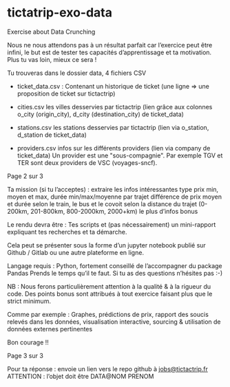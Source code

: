 # tictatrip-exo-data
Exercise about Data Crunching

Nous ne nous attendons pas à un résultat parfait car l’exercice peut être infini, le but est de tester tes capacités d’apprentissage et ta motivation.
Plus tu vas loin, mieux ce sera !

Tu trouveras dans le dossier data,  4 fichiers CSV 
 
-  ticket_data.csv : Contenant un historique de ticket (une ligne => une proposition de ticket sur tictactrip)

 - cities.csv les villes desservies par tictactrip (lien grâce aux colonnes o_city (origin_city), d_city (destination_city) de ticket_data)

 - stations.csv les stations desservies par tictactrip (lien via o_station, d_station de ticket_data)

 - providers.csv infos sur les différents providers (lien via company de ticket_data)
Un provider est une "sous-compagnie". Par exemple TGV et TER sont deux providers de VSC (voyages-sncf).



Page 2 sur 3


Ta mission (si tu l’acceptes) :
extraire les infos intéressantes type prix min, moyen et max, durée min/max/moyenne par trajet
différence de prix moyen et durée selon le train, le bus et le covoit selon la distance du trajet (0-200km, 201-800km, 800-2000km, 2000+km) 
le plus d’infos bonus
 
Le rendu devra être :
Tes scripts 
et (pas nécessairement) un mini-rapport expliquant tes recherches et ta démarche. 

Cela peut se présenter sous la forme d’un jupyter notebook publié sur Github / Gitlab ou une autre plateforme en ligne.

Langage requis :  Python, fortement conseillé de l’accompagner du package Pandas Prends le temps qu’il te faut. Si tu as des questions n’hésites pas :-)


NB : Nous ferons particulièrement attention à la qualité & à la rigueur du code.
Des points bonus sont attribués à tout exercice faisant plus que le strict minimum. 
 
Comme par exemple :
Graphes, prédictions de prix, rapport des soucis relevés dans les données, visualisation interactive, sourcing & utilisation de données externes pertinentes

Bon courage !!



Page 3 sur 3

Pour ta réponse : envoie un lien vers le repo github à jobs@tictactrip.fr 
ATTENTION : l’objet doit être DATA@NOM PRENOM